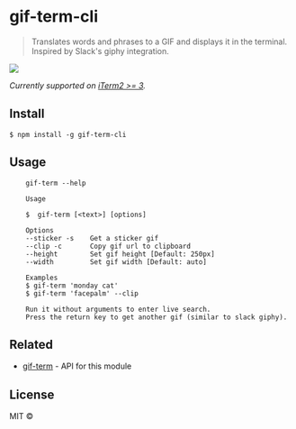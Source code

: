 # gif-term-cli

>  Translates words and phrases to a GIF and displays it in the terminal. Inspired by Slack's giphy integration.

![](./demo.gif)

*Currently supported on [iTerm2 >= 3](https://www.iterm2.com/downloads.html).*

## Install

```
$ npm install -g gif-term-cli
```

## Usage

```
    gif-term --help

    Usage

    $  gif-term [<text>] [options]

    Options
    --sticker -s    Get a sticker gif
    --clip -c       Copy gif url to clipboard
    --height        Set gif height [Default: 250px]
    --width         Set gif width [Default: auto]

    Examples
    $ gif-term 'monday cat'
    $ gif-term 'facepalm' --clip

    Run it without arguments to enter live search.
    Press the return key to get another gif (similar to slack giphy).
```


## Related

- [gif-term](https://github.com/sindresorhus/wallpaper) - API for this module


## License

MIT ©